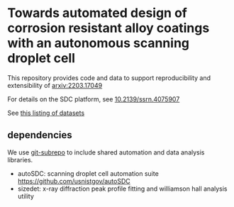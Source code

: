 Towards automated design of corrosion resistant alloy coatings with an autonomous scanning droplet cell
=======================================================================================================

This repository provides code and data to support reproducibility and extensibility of [arxiv:2203.17049](https://arxiv.org/abs/2203.17049)

For details on the SDC platform, see [10.2139/ssrn.4075907](https://dx.doi.org/10.2139/ssrn.4075907)

See [this listing of datasets](data/README.org)


## dependencies
We use [git-subrepo](https://github.com/ingydotnet/git-subrepo) to include shared automation and data analysis libraries.

- autoSDC: scanning droplet cell automation suite https://github.com/usnistgov/autoSDC
- sizedet: x-ray diffraction peak profile fitting and williamson hall analysis utility